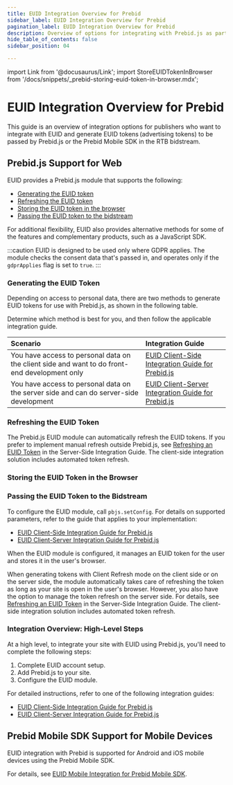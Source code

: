 ```yaml
---
title: EUID Integration Overview for Prebid
sidebar_label: EUID Integration Overview for Prebid
pagination_label: EUID Integration Overview for Prebid
description: Overview of options for integrating with Prebid.js as part of your EUID implementation.
hide_table_of_contents: false
sidebar_position: 04

---
```


import Link from '@docusaurus/Link';
import StoreEUIDTokenInBrowser from '/docs/snippets/_prebid-storing-euid-token-in-browser.mdx';

# EUID Integration Overview for Prebid

This guide is an overview of integration options for publishers who want to integrate with EUID and generate <Link href="../ref-info/glossary-uid#gl-euid-token">EUID tokens</Link> (advertising tokens) to be passed by Prebid.js or the Prebid Mobile SDK in the RTB <Link href="../ref-info/glossary-uid#gl-bidstream">bidstream</Link>.

## Prebid.js Support for Web

EUID provides a Prebid.js module that supports the following:

- [Generating the EUID token](#generating-the-euid-token)
- [Refreshing the EUID token](#refreshing-the-euid-token)
- [Storing the EUID token in the browser](#storing-the-euid-token-in-the-browser)
- [Passing the EUID token to the bidstream](#passing-the-euid-token-to-the-bidstream)

For additional flexibility, EUID also provides alternative methods for some of the features and complementary products, such as a JavaScript SDK.

:::caution
EUID is designed to be used only where GDPR applies. The module checks the consent data that's passed in, and operates only if the `gdprApplies` flag is set to `true`.
:::

<!-- GDPR statement difference for UID2/EUID | UID2 is not designed to be used where GDPR applies | EUID is designed to be used only where GDPR applies. -->

### Generating the EUID Token

Depending on access to personal data, there are two methods to generate EUID tokens for use with Prebid.js, as shown in the following table.

Determine which method is best for you, and then follow the applicable integration guide.

| Scenario | Integration Guide |
| :--- | :--- |
| You have access to personal data on the client side and want to do front-end development only | [EUID Client-Side Integration Guide for Prebid.js](integration-prebid-client-side.md) |
| You have access to personal data on the server side and can do server-side development | [EUID Client-Server Integration Guide for Prebid.js](integration-prebid-client-server.md) |

### Refreshing the EUID Token

The Prebid.js EUID module can automatically refresh the EUID tokens. If you prefer to implement manual refresh outside Prebid.js, see [Refreshing an EUID Token](integration-prebid-client-server.md#refreshing-an-euid-token) in the Server-Side Integration Guide. The client-side integration solution includes automated token refresh.

### Storing the EUID Token in the Browser

<StoreEUIDTokenInBrowser />

### Passing the EUID Token to the Bidstream

To configure the EUID module, call `pbjs.setConfig`. For details on supported parameters, refer to the guide that applies to your implementation:

- [EUID Client-Side Integration Guide for Prebid.js](integration-prebid-client-side.md)
- [EUID Client-Server Integration Guide for Prebid.js](integration-prebid-client-server.md)

When the EUID module is configured, it manages an EUID token for the user and stores it in the user's browser. 

When generating tokens with Client Refresh mode on the client side or on the server side, the module automatically takes care of refreshing the token as long as your site is open in the user's browser. However, you also have the option to manage the token refresh on the server side. For details, see [Refreshing an EUID Token](integration-prebid-client-server.md#refreshing-an-euid-token) in the Server-Side Integration Guide. The client-side integration solution includes automated token refresh.

### Integration Overview: High-Level Steps

At a high level, to integrate your site with EUID using Prebid.js, you'll need to complete the following steps:

1. Complete EUID account setup.
1. Add Prebid.js to your site.
1. Configure the EUID module.

For detailed instructions, refer to one of the following integration guides:

- [EUID Client-Side Integration Guide for Prebid.js](integration-prebid-client-side.md)
- [EUID Client-Server Integration Guide for Prebid.js](integration-prebid-client-server.md)

## Prebid Mobile SDK Support for Mobile Devices

EUID integration with Prebid is supported for Android and iOS mobile devices using the Prebid Mobile SDK.

For details, see [EUID Mobile Integration for Prebid Mobile SDK](integration-prebid-mobile-summary.md).